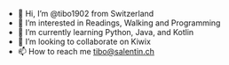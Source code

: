 - 👋 Hi, I’m @tibo1902 from Switzerland
- 👀 I’m interested in Readings, Walking and Programming
- 🌱 I’m currently learning Python, Java, and Kotlin
- 💞️ I’m looking to collaborate on Kiwix
- 📫 How to reach me tibo@salentin.ch

<!---
tibo1902/tibo1902 is a ✨ special ✨ repository because its `README.md` (this file) appears on your GitHub profile.
You can click the Preview link to take a look at your changes.
--->
